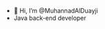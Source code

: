 - 👋 Hi, I’m @MuhannadAlDuayji
- Java back-end developer

<!---
MuhannadAlDuayji/MuhannadAlDuayji is a ✨ special ✨ repository because its `README.md` (this file) appears on your GitHub profile.
You can click the Preview link to take a look at your changes.
--->
